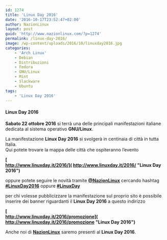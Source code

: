 ```yaml
---
id: 1274
title: 'Linux Day 2016'
date: '2016-10-17T23:52:47+02:00'
author: NazionLinux
layout: post
guid: 'http://www.nazionlinux.com/?p=1274'
permalink: /linux-day-2016/
image: /wp-content/uploads/2016/10/linuxday2016.jpg
categories:
    - 'Arch Linux'
    - Debian
    - Distribuzioni
    - Fedora
    - GNU/Linux
    - Mint
    - Slackware
    - Ubuntu
tags:
    - 'Linux Day 2016'
---
```


#### Linux Day 2016

**Sabato 22 ottobre 2016** si terrà una delle principali manifestazioni italiane dedicata al sistema operativo **GNU/Linux**.

La manifestazione **Linux Day 2016** si svolgerà in centinaia di città in tutta Italia.  
Qui potete trovare la mappa delle città che ospiteranno l’evento

**[  
http://www.linuxday.it/2016/]( http://www.linuxday.it/2016/ "Linux Day 2016")**

oppure potete seguire le novità tramite **[@NazionLinux](https://twitter.com/nazionlinux "Twitter NazionLinux")** cercando hashtag **[\#LinuxDay2016](https://twitter.com/hashtag/LinuxDay2016?src=hash "Linux Day 2016")** oppure **[\#LinuxDay](https://twitter.com/hashtag/LinuxDay?src=hash "Linux Day")**

per chi volesse pubblicizzare la manifestazione sul proprio sito è possibile inserire dei banner riguardanti il **Linux Day 2016** a questo indirizzo

**[  
http://www.linuxday.it/2016/promozione]( http://www.linuxday.it/2016/promozione "Linux Day 2016")**

Anche noi di **[NazionLinux](http://www.nazionlinux.com "Nazion Linux")** saremo presenti al **Linux Day 2016**.
